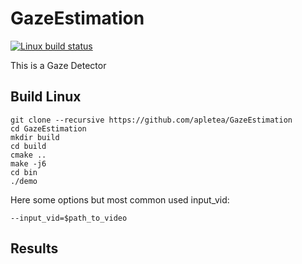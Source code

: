 # GazeEstimation

[![Linux build status](https://travis-ci.org/apletea/GazeEstimation.svg?branch=master)](https://travis-ci.org/apletea/GazeEstimation)

This is a Gaze Detector 

## Build Linux
    git clone --recursive https://github.com/apletea/GazeEstimation
    cd GazeEstimation
    mkdir build
    cd build
    cmake ..
    make -j6
    cd bin
    ./demo


Here some options but most common used input_vid:

    --input_vid=$path_to_video


## Results
